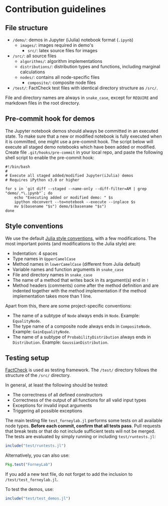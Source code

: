 Contribution guidelines
=======================

File structure
--------------
- `/demo/`: demos in Jupyter (iJulia) notebook format (`.ipynb`)
    + `images/`: images required in demo's
        * `src/`: latex source files for images
- `/src/`: all source files
	+ `algorithms/`: algorithm implementations
    + `distributions/`: distribution types and functions, including marginal calculations
    + `nodes/`: contains all node-specific files
        * `composite/`: composite node files
- `/test/`: FactCheck test files with identical directory structure as `/src/`.

File and directory names are always in `snake_case`, except for `REQUIRE` and markdown files in the root directory.

Pre-commit hook for demos
-------------------------

The Jupyter notebook demos should always be committed in an executed state. To make sure that a new or modified notebook is fully executed when it is committed, one might use a pre-commit hook. The script below will execute all staged demo notebooks which have been added or modified. Create file `.git/hooks/pre-commit` in your local repo, and paste the following shell script to enable the pre-commit hook:

```
#!/bin/bash
#
# Execute all staged added/modified Jupyter(iJulia) demos
# Requires iPython v3.0 or higher

for s in `git diff --staged --name-only --diff-filter=AM | grep "demo/.*\.ipynb"`; do 
	echo "Executing added or modified demo: " $s
	ipython nbconvert --to=notebook --execute --inplace $s
	mv $(basename "$s") demo/$(basename "$s")
done
```


Style conventions
-----------------
We use the default [Julia style conventions](http://julia.readthedocs.org/en/latest/manual/style-guide/), with a few modifications. The most important points (and modifications to the Julia style) are:

- Indentation: 4 spaces
- Type names in `UpperCamelCase`
- Method names in `lowerCamelCase` (different from Julia default)
- Variable names and function arguments in `snake_case`
- File and directory names in `snake_case`
- The name of a method that writes back in its argument(s) end in `!`
- Method headers (comments) come after the method definition and are indented together with the method implementation if the method implementation takes more than 1 line.

Apart from this, there are some project-specific conventions:

- The name of a subtype of `Node` always ends in `Node`. Example: `EqualityNode`.
- The type name of a composite node always ends in `CompositeNode`. Example: `GainEqualityNode`.
- The name of a subtype of `ProbabilityDistribution` always ends in `Distribution`. Example: `GaussianDistribution`.

Testing setup
-------------
[FactCheck](https://github.com/zachallaun/FactCheck.jl) is used as testing framework. The `/test/` directory follows the structure of the `/src/` directory.

In general, at least the following should be tested:

- The correctness of all defined constructors
- Correctness of the output of all functions for all valid input types
- Exceptions for invalid input arguments
- Triggering all possible exceptions

The main testing file `test_forneylab.jl` performs some tests on all available node types.
**Before each commit, confirm that all tests pass**. Pull requests that break tests or that do not include sufficient tests will not be merged. The tests are evaluated by simply running or including `test/runtests.jl`:

```jl
include("test/runtests.jl")
```
Alternatively, you can also use:

```jl
Pkg.test("ForneyLab")
```

If you add a new test file, do not forget to add the inclusion to `/test/test_forneylab.jl`.

To test the demos, use:

```jl
include("test/test_demos.jl")
```
